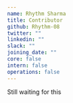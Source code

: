 ```yaml
---
name: Rhythm Sharma
title: Contributor
github: Rhythm-08
twitter: ""
linkedin: ""
slack: ""
joining_date: ""
core: false
intern: false
operations: false
---
```


Still waiting for this
